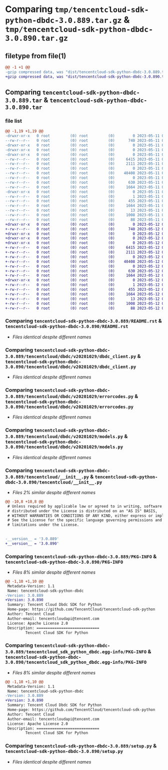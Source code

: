 # Comparing `tmp/tencentcloud-sdk-python-dbdc-3.0.889.tar.gz` & `tmp/tencentcloud-sdk-python-dbdc-3.0.890.tar.gz`

## filetype from file(1)

```diff
@@ -1 +1 @@
-gzip compressed data, was "dist/tencentcloud-sdk-python-dbdc-3.0.889.tar", last modified: Thu May 11 02:38:30 2023, max compression
+gzip compressed data, was "dist/tencentcloud-sdk-python-dbdc-3.0.890.tar", last modified: Fri May 12 02:03:26 2023, max compression
```

## Comparing `tencentcloud-sdk-python-dbdc-3.0.889.tar` & `tencentcloud-sdk-python-dbdc-3.0.890.tar`

### file list

```diff
@@ -1,19 +1,19 @@
-drwxr-xr-x   0 root         (0) root         (0)        0 2023-05-11 02:38:30.000000 tencentcloud-sdk-python-dbdc-3.0.889/
--rw-r--r--   0 root         (0) root         (0)      740 2023-05-11 02:38:30.000000 tencentcloud-sdk-python-dbdc-3.0.889/README.rst
-drwxr-xr-x   0 root         (0) root         (0)        0 2023-05-11 02:38:30.000000 tencentcloud-sdk-python-dbdc-3.0.889/tencentcloud/
-drwxr-xr-x   0 root         (0) root         (0)        0 2023-05-11 02:38:30.000000 tencentcloud-sdk-python-dbdc-3.0.889/tencentcloud/dbdc/
-drwxr-xr-x   0 root         (0) root         (0)        0 2023-05-11 02:38:30.000000 tencentcloud-sdk-python-dbdc-3.0.889/tencentcloud/dbdc/v20201029/
--rw-r--r--   0 root         (0) root         (0)     6415 2023-05-11 02:38:30.000000 tencentcloud-sdk-python-dbdc-3.0.889/tencentcloud/dbdc/v20201029/dbdc_client.py
--rw-r--r--   0 root         (0) root         (0)     2111 2023-05-11 02:38:30.000000 tencentcloud-sdk-python-dbdc-3.0.889/tencentcloud/dbdc/v20201029/errorcodes.py
--rw-r--r--   0 root         (0) root         (0)        0 2023-05-11 02:38:30.000000 tencentcloud-sdk-python-dbdc-3.0.889/tencentcloud/dbdc/v20201029/__init__.py
--rw-r--r--   0 root         (0) root         (0)    40408 2023-05-11 02:38:30.000000 tencentcloud-sdk-python-dbdc-3.0.889/tencentcloud/dbdc/v20201029/models.py
--rw-r--r--   0 root         (0) root         (0)        0 2023-05-11 02:38:30.000000 tencentcloud-sdk-python-dbdc-3.0.889/tencentcloud/dbdc/__init__.py
--rw-r--r--   0 root         (0) root         (0)      630 2023-05-11 02:38:30.000000 tencentcloud-sdk-python-dbdc-3.0.889/tencentcloud/__init__.py
--rw-r--r--   0 root         (0) root         (0)     1664 2023-05-11 02:38:30.000000 tencentcloud-sdk-python-dbdc-3.0.889/PKG-INFO
-drwxr-xr-x   0 root         (0) root         (0)        0 2023-05-11 02:38:30.000000 tencentcloud-sdk-python-dbdc-3.0.889/tencentcloud_sdk_python_dbdc.egg-info/
--rw-r--r--   0 root         (0) root         (0)        1 2023-05-11 02:38:30.000000 tencentcloud-sdk-python-dbdc-3.0.889/tencentcloud_sdk_python_dbdc.egg-info/dependency_links.txt
--rw-r--r--   0 root         (0) root         (0)      455 2023-05-11 02:38:30.000000 tencentcloud-sdk-python-dbdc-3.0.889/tencentcloud_sdk_python_dbdc.egg-info/SOURCES.txt
--rw-r--r--   0 root         (0) root         (0)     1664 2023-05-11 02:38:30.000000 tencentcloud-sdk-python-dbdc-3.0.889/tencentcloud_sdk_python_dbdc.egg-info/PKG-INFO
--rw-r--r--   0 root         (0) root         (0)       13 2023-05-11 02:38:30.000000 tencentcloud-sdk-python-dbdc-3.0.889/tencentcloud_sdk_python_dbdc.egg-info/top_level.txt
--rw-r--r--   0 root         (0) root         (0)     1008 2023-05-11 02:38:30.000000 tencentcloud-sdk-python-dbdc-3.0.889/setup.py
--rw-r--r--   0 root         (0) root         (0)       88 2023-05-11 02:38:30.000000 tencentcloud-sdk-python-dbdc-3.0.889/setup.cfg
+drwxr-xr-x   0 root         (0) root         (0)        0 2023-05-12 02:03:26.000000 tencentcloud-sdk-python-dbdc-3.0.890/
+-rw-r--r--   0 root         (0) root         (0)      740 2023-05-12 02:03:26.000000 tencentcloud-sdk-python-dbdc-3.0.890/README.rst
+drwxr-xr-x   0 root         (0) root         (0)        0 2023-05-12 02:03:26.000000 tencentcloud-sdk-python-dbdc-3.0.890/tencentcloud/
+drwxr-xr-x   0 root         (0) root         (0)        0 2023-05-12 02:03:26.000000 tencentcloud-sdk-python-dbdc-3.0.890/tencentcloud/dbdc/
+drwxr-xr-x   0 root         (0) root         (0)        0 2023-05-12 02:03:26.000000 tencentcloud-sdk-python-dbdc-3.0.890/tencentcloud/dbdc/v20201029/
+-rw-r--r--   0 root         (0) root         (0)     6415 2023-05-12 02:03:26.000000 tencentcloud-sdk-python-dbdc-3.0.890/tencentcloud/dbdc/v20201029/dbdc_client.py
+-rw-r--r--   0 root         (0) root         (0)     2111 2023-05-12 02:03:26.000000 tencentcloud-sdk-python-dbdc-3.0.890/tencentcloud/dbdc/v20201029/errorcodes.py
+-rw-r--r--   0 root         (0) root         (0)        0 2023-05-12 02:03:26.000000 tencentcloud-sdk-python-dbdc-3.0.890/tencentcloud/dbdc/v20201029/__init__.py
+-rw-r--r--   0 root         (0) root         (0)    40408 2023-05-12 02:03:26.000000 tencentcloud-sdk-python-dbdc-3.0.890/tencentcloud/dbdc/v20201029/models.py
+-rw-r--r--   0 root         (0) root         (0)        0 2023-05-12 02:03:26.000000 tencentcloud-sdk-python-dbdc-3.0.890/tencentcloud/dbdc/__init__.py
+-rw-r--r--   0 root         (0) root         (0)      630 2023-05-12 02:03:26.000000 tencentcloud-sdk-python-dbdc-3.0.890/tencentcloud/__init__.py
+-rw-r--r--   0 root         (0) root         (0)     1664 2023-05-12 02:03:26.000000 tencentcloud-sdk-python-dbdc-3.0.890/PKG-INFO
+drwxr-xr-x   0 root         (0) root         (0)        0 2023-05-12 02:03:26.000000 tencentcloud-sdk-python-dbdc-3.0.890/tencentcloud_sdk_python_dbdc.egg-info/
+-rw-r--r--   0 root         (0) root         (0)        1 2023-05-12 02:03:26.000000 tencentcloud-sdk-python-dbdc-3.0.890/tencentcloud_sdk_python_dbdc.egg-info/dependency_links.txt
+-rw-r--r--   0 root         (0) root         (0)      455 2023-05-12 02:03:26.000000 tencentcloud-sdk-python-dbdc-3.0.890/tencentcloud_sdk_python_dbdc.egg-info/SOURCES.txt
+-rw-r--r--   0 root         (0) root         (0)     1664 2023-05-12 02:03:26.000000 tencentcloud-sdk-python-dbdc-3.0.890/tencentcloud_sdk_python_dbdc.egg-info/PKG-INFO
+-rw-r--r--   0 root         (0) root         (0)       13 2023-05-12 02:03:26.000000 tencentcloud-sdk-python-dbdc-3.0.890/tencentcloud_sdk_python_dbdc.egg-info/top_level.txt
+-rw-r--r--   0 root         (0) root         (0)     1008 2023-05-12 02:03:26.000000 tencentcloud-sdk-python-dbdc-3.0.890/setup.py
+-rw-r--r--   0 root         (0) root         (0)       88 2023-05-12 02:03:26.000000 tencentcloud-sdk-python-dbdc-3.0.890/setup.cfg
```

### Comparing `tencentcloud-sdk-python-dbdc-3.0.889/README.rst` & `tencentcloud-sdk-python-dbdc-3.0.890/README.rst`

 * *Files identical despite different names*

### Comparing `tencentcloud-sdk-python-dbdc-3.0.889/tencentcloud/dbdc/v20201029/dbdc_client.py` & `tencentcloud-sdk-python-dbdc-3.0.890/tencentcloud/dbdc/v20201029/dbdc_client.py`

 * *Files identical despite different names*

### Comparing `tencentcloud-sdk-python-dbdc-3.0.889/tencentcloud/dbdc/v20201029/errorcodes.py` & `tencentcloud-sdk-python-dbdc-3.0.890/tencentcloud/dbdc/v20201029/errorcodes.py`

 * *Files identical despite different names*

### Comparing `tencentcloud-sdk-python-dbdc-3.0.889/tencentcloud/dbdc/v20201029/models.py` & `tencentcloud-sdk-python-dbdc-3.0.890/tencentcloud/dbdc/v20201029/models.py`

 * *Files identical despite different names*

### Comparing `tencentcloud-sdk-python-dbdc-3.0.889/tencentcloud/__init__.py` & `tencentcloud-sdk-python-dbdc-3.0.890/tencentcloud/__init__.py`

 * *Files 2% similar despite different names*

```diff
@@ -10,8 +10,8 @@
 # Unless required by applicable law or agreed to in writing, software
 # distributed under the License is distributed on an "AS IS" BASIS,
 # WITHOUT WARRANTIES OR CONDITIONS OF ANY KIND, either express or implied.
 # See the License for the specific language governing permissions and
 # limitations under the License.
 
 
-__version__ = '3.0.889'
+__version__ = '3.0.890'
```

### Comparing `tencentcloud-sdk-python-dbdc-3.0.889/PKG-INFO` & `tencentcloud-sdk-python-dbdc-3.0.890/PKG-INFO`

 * *Files 8% similar despite different names*

```diff
@@ -1,10 +1,10 @@
 Metadata-Version: 1.1
 Name: tencentcloud-sdk-python-dbdc
-Version: 3.0.889
+Version: 3.0.890
 Summary: Tencent Cloud Dbdc SDK for Python
 Home-page: https://github.com/TencentCloud/tencentcloud-sdk-python
 Author: Tencent Cloud
 Author-email: tencentcloudapi@tencent.com
 License: Apache License 2.0
 Description: ============================
         Tencent Cloud SDK for Python
```

### Comparing `tencentcloud-sdk-python-dbdc-3.0.889/tencentcloud_sdk_python_dbdc.egg-info/PKG-INFO` & `tencentcloud-sdk-python-dbdc-3.0.890/tencentcloud_sdk_python_dbdc.egg-info/PKG-INFO`

 * *Files 8% similar despite different names*

```diff
@@ -1,10 +1,10 @@
 Metadata-Version: 1.1
 Name: tencentcloud-sdk-python-dbdc
-Version: 3.0.889
+Version: 3.0.890
 Summary: Tencent Cloud Dbdc SDK for Python
 Home-page: https://github.com/TencentCloud/tencentcloud-sdk-python
 Author: Tencent Cloud
 Author-email: tencentcloudapi@tencent.com
 License: Apache License 2.0
 Description: ============================
         Tencent Cloud SDK for Python
```

### Comparing `tencentcloud-sdk-python-dbdc-3.0.889/setup.py` & `tencentcloud-sdk-python-dbdc-3.0.890/setup.py`

 * *Files identical despite different names*

